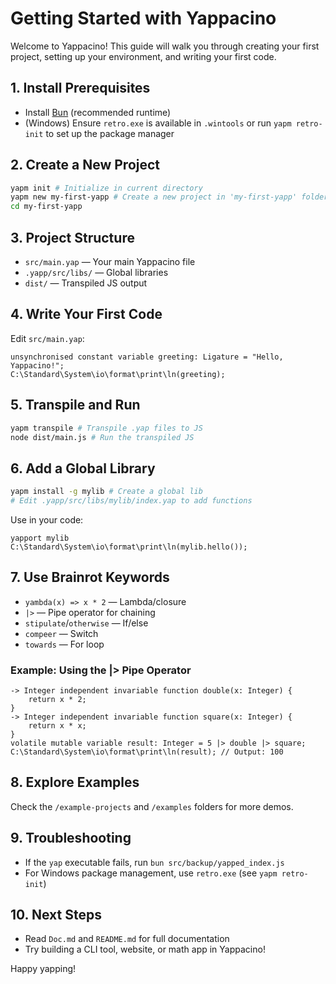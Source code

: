 # Getting Started with Yappacino

Welcome to Yappacino! This guide will walk you through creating your first project, setting up your environment, and writing your first code.

## 1. Install Prerequisites
- Install [Bun](https://bun.sh/) (recommended runtime)
- (Windows) Ensure `retro.exe` is available in `.wintools` or run `yapm retro-init` to set up the package manager

## 2. Create a New Project
```sh
yapm init # Initialize in current directory
yapm new my-first-yapp # Create a new project in 'my-first-yapp' folder
cd my-first-yapp
```

## 3. Project Structure
- `src/main.yap` — Your main Yappacino file
- `.yapp/src/libs/` — Global libraries
- `dist/` — Transpiled JS output

## 4. Write Your First Code
Edit `src/main.yap`:
```yap
unsynchronised constant variable greeting: Ligature = "Hello, Yappacino!";
C:\Standard\System\io\format\print\ln(greeting);
```

## 5. Transpile and Run
```sh
yapm transpile # Transpile .yap files to JS
node dist/main.js # Run the transpiled JS
```

## 6. Add a Global Library
```sh
yapm install -g mylib # Create a global lib
# Edit .yapp/src/libs/mylib/index.yap to add functions
```
Use in your code:
```yap
yapport mylib
C:\Standard\System\io\format\print\ln(mylib.hello());
```

## 7. Use Brainrot Keywords
- `yambda(x) => x * 2` — Lambda/closure
- `|>` — Pipe operator for chaining
- `stipulate`/`otherwise` — If/else
- `compeer` — Switch
- `towards` — For loop

### Example: Using the |> Pipe Operator
```yap
-> Integer independent invariable function double(x: Integer) {
    return x * 2;
}
-> Integer independent invariable function square(x: Integer) {
    return x * x;
}
volatile mutable variable result: Integer = 5 |> double |> square;
C:\Standard\System\io\format\print\ln(result); // Output: 100
```

## 8. Explore Examples
Check the `/example-projects` and `/examples` folders for more demos.

## 9. Troubleshooting
- If the `yap` executable fails, run `bun src/backup/yapped_index.js`
- For Windows package management, use `retro.exe` (see `yapm retro-init`)

## 10. Next Steps
- Read `Doc.md` and `README.md` for full documentation
- Try building a CLI tool, website, or math app in Yappacino!

Happy yapping!
